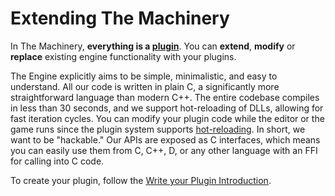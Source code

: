 # Extending The Machinery

In The Machinery, **everything is a [plugin]({{base_url}}extending_the_machinery/the_plugin_system.html)**. You can **extend**, **modify** or **replace** existing engine functionality with your plugins. 

The Engine explicitly aims to be simple, minimalistic, and easy to understand. All our code is written in plain C, a significantly more straightforward language than modern C++. The entire codebase compiles in less than 30 seconds, and we support hot-reloading of DLLs, allowing for fast iteration cycles. You can modify your plugin code while the editor or the game runs since the plugin system supports [hot-reloading]({{base_url}}extending_the_machinery/hot-reloading.html). In short, we want to be "hackable." Our APIs are exposed as C interfaces, which means you can easily use them from C, C++, D, or any other language with an FFI for calling into C code.



To create your plugin, follow the [Write your Plugin Introduction]({{base_url}}extending_the_machinery/write-a-plugin.html).
